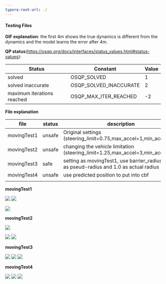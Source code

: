 ```yaml
---
typora-root-url: ./
---
```


#### Testing Files

**GIF explanation**: the first 4m shows the true dynamics is different from the dynamics and the model learns the error after 4m.

**QP status**(https://osqp.org/docs/interfaces/status_values.html#status-values):

| Status                     | Constant               | Value |
| -------------------------- | ---------------------- | ----- |
| solved                     | OSQP_SOLVED            | 1     |
| solved inaccurate          | OSQP_SOLVED_INACCURATE | 2     |
| maximum iterations reached | OSQP_MAX_ITER_REACHED  | -2    |

**File explanation**

| file        | status | description                                                  |
| ----------- | ------ | ------------------------------------------------------------ |
| movingTest1 | unsafe | Original settings (steering_limit=0.75,max_accel=1,min_accel=-1) |
| movingTest2 | unsafe | changing the vehicle limitation (steering_limit=1.25,max_accel=3,min_accel=-2) |
| movingTest3 | safe   | setting as movingTest1, use barrier_radius=1.2 as pseud-radius and 1.0 as actual radius |
| movingTest4 | unsafe | use predicted position to put into cbf                       |
|             |        |                                                              |

**movingTest1**

![](/movingTest1-move.gif)
![](movingTest1-control.png)

![](movingTest1-distance.png)

**movingTest2**

![](/movingTest2-move.gif)

![](movingTest2-control.png)
![](movingTest2-distance.png)

**movingTest3**

![](/movingTest3-move.gif)
![](movingTest3-control.png)
![](movingTest3-distance.png)

**movingTest4**

![](/movingTest4-move.gif)
![](movingTest4-control.png)
![](movingTest4-distance.png)